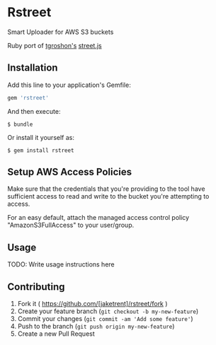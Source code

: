 # Rstreet

Smart Uploader for AWS S3 buckets

Ruby port of [tgroshon's](https://github.com/tgroshon) [street.js](https://github.com/tgroshon/street.js)

## Installation

Add this line to your application's Gemfile:

```ruby
gem 'rstreet'
```

And then execute:

    $ bundle

Or install it yourself as:

    $ gem install rstreet

## Setup AWS Access Policies

Make sure that the credentials that you're providing to the tool have sufficient access to read and write to the bucket you're attempting to access.

For an easy default, attach the managed access control policy "AmazonS3FullAccess" to your user/group.

## Usage

TODO: Write usage instructions here

## Contributing

1. Fork it ( https://github.com/[jaketrent]/rstreet/fork )
2. Create your feature branch (`git checkout -b my-new-feature`)
3. Commit your changes (`git commit -am 'Add some feature'`)
4. Push to the branch (`git push origin my-new-feature`)
5. Create a new Pull Request
